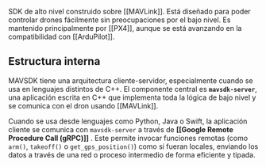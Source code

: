 SDK de alto nivel construido sobre [[MAVLink]]. Está diseñado para poder controlar drones fácilmente sin preocupaciones por el bajo nivel.
Es mantenido principalmente por [[PX4]], aunque se está avanzando en la compatibilidad con [[ArduPilot]].
## Estructura interna
MAVSDK tiene una arquitectura cliente-servidor, especialmente cuando se usa en lenguajes distintos de C++. El componente central es **`mavsdk-server`**, una aplicación escrita en C++ que implementa toda la lógica de bajo nivel y se comunica con el dron usando [[MAVLink]].

Cuando se usa desde lenguajes como Python, Java o Swift, la aplicación cliente se comunica con `mavsdk-server` a través de **[[Google Remote Procedure Call (gRPC)]]** . Este permite invocar funciones remotas (como `arm()`, `takeoff()` o `get_gps_position()`) como si fueran locales, enviando los datos a través de una red o proceso intermedio de forma eficiente y tipada.